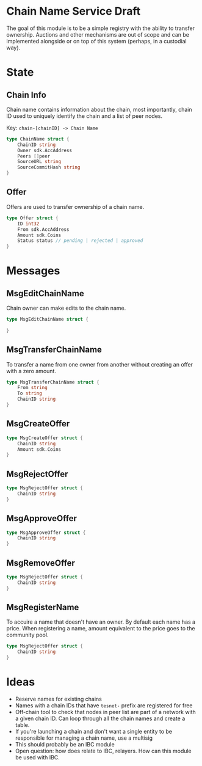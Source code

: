 # Chain Name Service Draft

The goal of this module is to be a simple registry with the ability to transfer ownership. Auctions and other mechanisms are out of scope and can be implemented alongside or on top of this system (perhaps, in a custodial way).

# State

## Chain Info

Chain name contains information about the chain, most importantly, chain ID used to uniquely identify the chain and a list of peer nodes.

Key: `chain-[chainID] -> Chain Name` 

```go
type ChainName struct {
	ChainID string
	Owner sdk.AccAddress
	Peers []peer
	SourceURL string
	SourceCommitHash string
}
```

## Offer

Offers are used to transfer ownership of a chain name.

```go
type Offer struct {
	ID int32
	From sdk.AccAddress
	Amount sdk.Coins
	Status status // pending | rejected | approved
}
```

# Messages

## MsgEditChainName

Chain owner can make edits to the chain name.

```go
type MsgEditChainName struct {
	
}
```

## MsgTransferChainName

To transfer a name from one owner from another without creating an offer with a zero amount.

```go
type MsgTransferChainName struct {
	From string
	To string
	ChainID string
}
```

## MsgCreateOffer

```go
type MsgCreateOffer struct {
	ChainID string
	Amount sdk.Coins
}
```

## MsgRejectOffer

```go
type MsgRejectOffer struct {
	ChainID string
}
```

## MsgApproveOffer

```go
type MsgApproveOffer struct {
	ChainID string
}
```

## MsgRemoveOffer

```go
type MsgRejectOffer struct {
	ChainID string
}
```

## MsgRegisterName

To accuire a name that doesn't have an owner. By default each name has a price. When registering a name, amount equivalent to the price goes to the community pool.

```go
type MsgRejectOffer struct {
	ChainID string
}
```

# Ideas

- Reserve names for existing chains
- Names with a chain IDs that have `tesnet-` prefix are registered for free
- Off-chain tool to check that nodes in peer list are part of a network with a given chain ID. Can loop through all the chain names and create a table.
- If you're launching a chain and don't want a single entity to be responsible for managing a chain name, use a multisig
- This should probably be an IBC module
- Open question: how does relate to IBC, relayers. How can this module be used with IBC.
